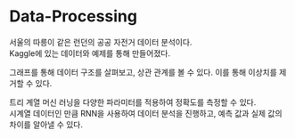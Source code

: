 # Data-Processing

서울의 따릉이 같은 런던의 공공 자전거 데이터 분석이다.  
Kaggle에 있는 데이터와 예제를 통해 만들어졌다.  

그래프를 통해 데이터 구조를 살펴보고, 상관 관계를 볼 수 있다. 이를 통해 이상치를 제거할 수 있다.   
  
트리 계열 머신 러닝을 다양한 파라미터를 적용하여 정확도를 측정할 수 있다.   
시계열 데이터인 만큼 RNN을 사용하여 데이터 분석을 진행하고, 예측 값과 실제 값의 차이를 알아낼 수 있다. 

